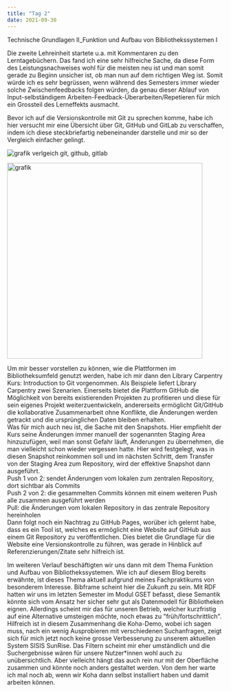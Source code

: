 ```yaml
---
title: "Tag 2"
date: 2021-09-30
---
```


Technische Grundlagen II_Funktion und Aufbau von Bibliothekssystemen I

Die zweite Lehreinheit startete u.a. mit Kommentaren zu den Lerntagebüchern. Das fand ich eine sehr hilfreiche Sache, da diese Form des Leistungsnachweises wohl für die meisten neu ist und man somit gerade zu Beginn unsicher ist, ob man nun auf dem richtigen Weg ist. Somit würde ich es sehr begrüssen, wenn während des Semesters immer wieder solche Zwischenfeedbacks folgen würden, da genau dieser Ablauf von Input-selbständigem Arbeiten-Feedback-Überarbeiten/Repetieren für mich ein Grossteil des Lerneffekts ausmacht. 

Bevor ich auf die Versionskontrolle mit Git zu sprechen komme, habe ich hier versucht mir eine Übersicht über Git, GitHub und GitLab zu verschaffen, indem ich diese steckbriefartig nebeneinander darstelle und mir so der Vergleich einfacher gelingt.

![grafik verlgeich git, github, gitlab](https://user-images.githubusercontent.com/90834619/151662261-c9e815ca-b218-431e-90b4-74b603cf64f1.png)



<img width="454" alt="grafik" src="https://user-images.githubusercontent.com/90834619/136099069-5a5dfaaf-837f-4824-baa8-359dd4d52edd.png">


Um mir besser vorstellen zu können, wie die Plattformen im Bibliotheksumfeld genutzt werden, habe ich mir dann den Library Carpentry Kurs: Introduction to Git vorgenommen. Als Beispiele liefert Library Carpentry zwei Szenarien. Einerseits bietet die Plattform GitHub die Möglichkeit von bereits existierenden Projekten zu profitieren und diese für sein eigenes Projekt weiterzuentwickeln, andererseits ermöglicht Git/GitHub die kollaborative Zusammenarbeit ohne Konflikte, die Änderungen werden getrackt und die ursprünglichen Daten bleiben erhalten.<br>
Was für mich auch neu ist, die Sache mit den Snapshots. Hier empfiehlt der Kurs seine Änderungen immer manuell der sogenannten Staging Area hinzuzufügen, weil man sonst Gefahr läuft, Änderungen zu übernehmen, die man vielleicht schon wieder vergessen hatte. Hier wird festgelegt, was in diesen Snapshot reinkommen soll und im nächsten Schritt, dem Transfer von der Staging Area zum Repository, wird der effektive Snapshot dann ausgeführt.<br>
Push 1 von 2: sendet Änderungen vom lokalen zum zentralen Repository, dort sichtbar als Commits<br>
Push 2 von 2: die gesammelten Commits können mit einem weiteren Push alle zusammen ausgeführt werden<br>
Pull: die Änderungen vom lokalen Repository in das zentrale Repository hereinholen<br>
Dann folgt noch ein Nachtrag zu GitHub Pages, worüber ich gelernt habe, dass es ein Tool ist, welches es ermöglicht eine Website auf GitHub aus einem Git Repository zu veröffentlichen. Dies bietet die Grundlage für die Website eine Versionskontrolle zu führen, was gerade in Hinblick auf Referenzierungen/Zitate sehr hilfreich ist.

Im weiteren Verlauf beschäftigten wir uns dann mit dem Thema Funktion und Aufbau von Bibliothekssystemen. Wie ich auf diesem Blog bereits erwähnte, ist dieses Thema aktuell aufgrund meines Fachpraktikums von besonderem Interesse. Bibframe scheint hier die Zukunft zu sein. Mit RDF hatten wir uns im letzten Semester im Modul GSET befasst, diese Semantik könnte sich vom Ansatz her sicher sehr gut als Datenmodell für Bibliotheken eignen. Allerdings scheint mir das für unseren Betrieb, welcher kurzfristig auf eine Alternative umsteigen möchte, noch etwas zu "früh/fortschrittlich".
Hilfreich ist in diesem Zusammenhang die Koha-Demo, wobei ich sagen muss, nach ein wenig Ausprobieren mit verschiedenen Suchanfragen, zeigt sich für mich jetzt noch keine grosse Verbesserung zu unserem aktuellen System SISIS SunRise. Das Filtern scheint mir eher umständlich und die Suchergebnisse wären für unsere Nutzer\*innen wohl auch zu unübersichtlich. Aber vielleicht hängt das auch rein nur mit der Oberfläche zusammen und könnte noch anders gestaltet werden. Von dem her warte ich mal noch ab, wenn wir Koha dann selbst installiert haben und damit arbeiten können.


